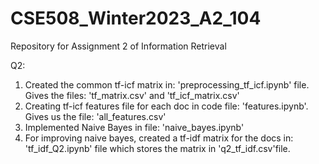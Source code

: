 # CSE508_Winter2023_A2_104
Repository for Assignment 2 of Information Retrieval

Q2:
1. Created the common tf-icf matrix in: 'preprocessing_tf_icf.ipynb' file. Gives the files: 'tf_matrix.csv' and 'tf_icf_matrix.csv'
2. Creating tf-icf features file for each doc in code file: 'features.ipynb'. Gives us the file: 'all_features.csv'
3. Implemented Naive Bayes in file: 'naive_bayes.ipynb'
4. For improving naive bayes, created a tf-idf matrix for the docs in: 'tf_idf_Q2.ipynb' file which stores the matrix in 'q2_tf_idf.csv'file.

